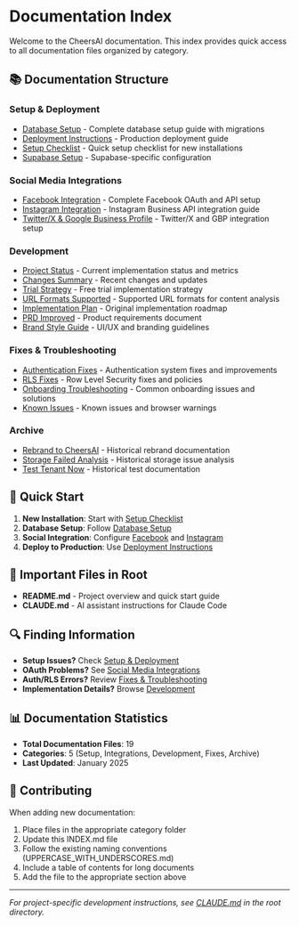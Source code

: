 # Documentation Index

Welcome to the CheersAI documentation. This index provides quick access to all documentation files organized by category.

## 📚 Documentation Structure

### Setup & Deployment
- [Database Setup](./setup/DATABASE_SETUP.md) - Complete database setup guide with migrations
- [Deployment Instructions](./setup/DEPLOYMENT_INSTRUCTIONS.md) - Production deployment guide
- [Setup Checklist](./setup/SETUP_CHECKLIST.md) - Quick setup checklist for new installations
- [Supabase Setup](./setup/SUPABASE_SETUP.md) - Supabase-specific configuration

### Social Media Integrations
- [Facebook Integration](./integrations/FACEBOOK_INTEGRATION.md) - Complete Facebook OAuth and API setup
- [Instagram Integration](./integrations/INSTAGRAM_INTEGRATION.md) - Instagram Business API integration guide
- [Twitter/X & Google Business Profile](./integrations/TWITTER_GMB_INTEGRATION.md) - Twitter/X and GBP integration setup

### Development
- [Project Status](./development/PROJECT_STATUS.md) - Current implementation status and metrics
- [Changes Summary](./development/CHANGES_SUMMARY.md) - Recent changes and updates
- [Trial Strategy](./development/TRIAL_STRATEGY.md) - Free trial implementation strategy
- [URL Formats Supported](./development/URL_FORMATS_SUPPORTED.md) - Supported URL formats for content analysis
- [Implementation Plan](./IMPLEMENTATION_PLAN.md) - Original implementation roadmap
- [PRD Improved](./PRD_IMPROVED.md) - Product requirements document
- [Brand Style Guide](./BRAND_STYLE_GUIDE.md) - UI/UX and branding guidelines

### Fixes & Troubleshooting
- [Authentication Fixes](./fixes/AUTH_FIXES.md) - Authentication system fixes and improvements
- [RLS Fixes](./fixes/RLS_FIXES.md) - Row Level Security fixes and policies
- [Onboarding Troubleshooting](./fixes/ONBOARDING_TROUBLESHOOTING.md) - Common onboarding issues and solutions
- [Known Issues](./KNOWN_ISSUES.md) - Known issues and browser warnings

### Archive
- [Rebrand to CheersAI](./archive/REBRAND_TO_CHEERSAI.md) - Historical rebrand documentation
- [Storage Failed Analysis](./archive/STORAGE_FAILED_ANALYSIS.md) - Historical storage issue analysis
- [Test Tenant Now](./archive/TEST_TENANT_NOW.md) - Historical test documentation

## 🚀 Quick Start

1. **New Installation**: Start with [Setup Checklist](./setup/SETUP_CHECKLIST.md)
2. **Database Setup**: Follow [Database Setup](./setup/DATABASE_SETUP.md)
3. **Social Integration**: Configure [Facebook](./integrations/FACEBOOK_INTEGRATION.md) and [Instagram](./integrations/INSTAGRAM_INTEGRATION.md)
4. **Deploy to Production**: Use [Deployment Instructions](./setup/DEPLOYMENT_INSTRUCTIONS.md)

## 📝 Important Files in Root

- **README.md** - Project overview and quick start guide
- **CLAUDE.md** - AI assistant instructions for Claude Code

## 🔍 Finding Information

- **Setup Issues?** Check [Setup & Deployment](#setup--deployment)
- **OAuth Problems?** See [Social Media Integrations](#social-media-integrations)
- **Auth/RLS Errors?** Review [Fixes & Troubleshooting](#fixes--troubleshooting)
- **Implementation Details?** Browse [Development](#development)

## 📊 Documentation Statistics

- **Total Documentation Files**: 19
- **Categories**: 5 (Setup, Integrations, Development, Fixes, Archive)
- **Last Updated**: January 2025

## 🤝 Contributing

When adding new documentation:
1. Place files in the appropriate category folder
2. Update this INDEX.md file
3. Follow the existing naming conventions (UPPERCASE_WITH_UNDERSCORES.md)
4. Include a table of contents for long documents
5. Add the file to the appropriate section above

---

*For project-specific development instructions, see [CLAUDE.md](../CLAUDE.md) in the root directory.*
